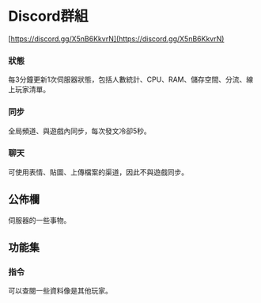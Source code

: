 # Discord群組
[https://discord.gg/X5nB6KkvrN](https://discord.gg/X5nB6KkvrN)

### 狀態
每3分鐘更新1次伺服器狀態，包括人數統計、CPU、RAM、儲存空間、分流、線上玩家清單。

### 同步
全局頻道、與遊戲內同步，每次發文冷卻5秒。

### 聊天
可使用表情、貼圖、上傳檔案的渠道，因此不與遊戲同步。

## 公佈欄
伺服器的一些事物。

## 功能集
### 指令
可以查閱一些資料像是其他玩家。
